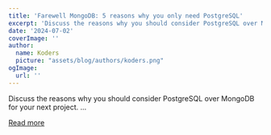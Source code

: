 ```yaml
---
title: 'Farewell MongoDB: 5 reasons why you only need PostgreSQL'
excerpt: 'Discuss the reasons why you should consider PostgreSQL over MongoDB for your next project.           ...'
date: '2024-07-02'
coverImage: ''
author:
  name: Koders
  picture: "assets/blog/authors/koders.png"
ogImage:
  url: ''
---
```


Discuss the reasons why you should consider PostgreSQL over MongoDB for your next project.           ...

[Read more](https://dev.to/logto/farewell-mongodb-5-reasons-why-you-only-need-postgresql-31l9)
